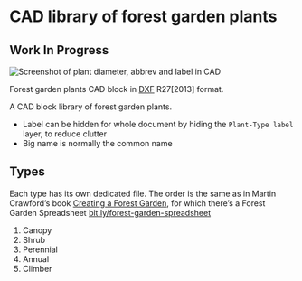 # CAD library of forest garden plants

## Work In Progress

![Screenshot of plant diameter, abbrev and label in CAD](https://res.cloudinary.com/growdigital/image/upload/v1603026905/forest-garden-cad.png)

Forest garden plants CAD block in [DXF](https://en.wikipedia.org/wiki/AutoCAD_DXF) R27[2013] format.

A CAD block library of forest garden plants. 

* Label can be hidden for whole document by hiding the `Plant-Type label` layer, to reduce clutter
* Big name is normally the common name

## Types

Each type has its own dedicated file. The order is the same as in Martin Crawford’s book [Creating a Forest Garden](https://www.agroforestry.co.uk/product/creating-a-forest-garden-2/), for which there’s a Forest Garden Spreadsheet [bit.ly/forest-garden-spreadsheet](https://bit.ly/forest-garden-spreadsheet)

1. Canopy
2. Shrub
3. Perennial
4. Annual
5. Climber
